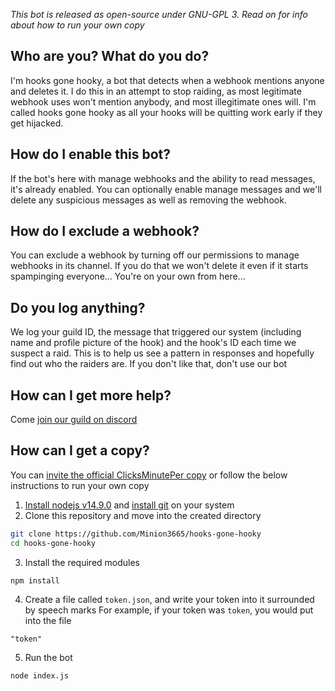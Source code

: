 *This bot is released as open-source under GNU-GPL 3. Read on for info about how to run your own copy*

## Who are you? What do you do?
I'm hooks gone hooky, a bot that detects when a webhook mentions anyone and deletes it. I do this in an attempt to stop raiding, as most legitimate webhook uses won't mention anybody, and most illegitimate ones will. I'm called hooks gone hooky as all your hooks will be quitting work early if they get hijacked.

## How do I enable this bot?
If the bot's here with manage webhooks and the ability to read messages, it's already enabled. You can optionally enable manage messages and we'll delete any suspicious messages as well as removing the webhook.

## How do I exclude a webhook?
You can exclude a webhook by turning off our permissions to manage webhooks in its channel. If you do that we won't delete it even if it starts spampinging everyone... You're on your own from here...

## Do you log anything?
We log your guild ID, the message that triggered our system (including name and profile picture of the hook) and the hook's ID each time we suspect a raid. This is to help us see a pattern in responses and hopefully find out who the raiders are. If you don't like that, don't use our bot

## How can I get more help?
Come [join our guild on discord](https://discord.gg/bPaNnxe)

## How can I get a copy?
You can [invite the official ClicksMinutePer copy](https://discord.com/oauth2/authorize?client_id=752188923505279037&scope=bot&permissions=536882176) or follow the below instructions to run your own copy
1) [Install nodejs v14.9.0](https://nodejs.org/en/download/current/) and [install git](https://git-scm.com/book/en/v2/Getting-Started-Installing-Git) on your system 
2) Clone this repository and move into the created directory
```bash
git clone https://github.com/Minion3665/hooks-gone-hooky
cd hooks-gone-hooky
```
3) Install the required modules
```
npm install 
```
4) Create a file called `token.json`, and write your token into it surrounded by speech marks
For example, if your token was `token`, you would put into the file
```
"token"
```
5) Run the bot
```
node index.js
```
